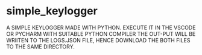 # simple_keylogger
 A SIMPLE KEYLOGGER MADE WITH PYTHON.
EXECUTE IT IN THE VSCODE OR PYCHARM WITH SUITABLE PYTHON COMPILER
THE OUT-PUT WILL BE WRIITEN TO THE LOGS.JSON FILE, HENCE DOWNLOAD THE BOTH FILES TO THE SAME DIRECTORY.
